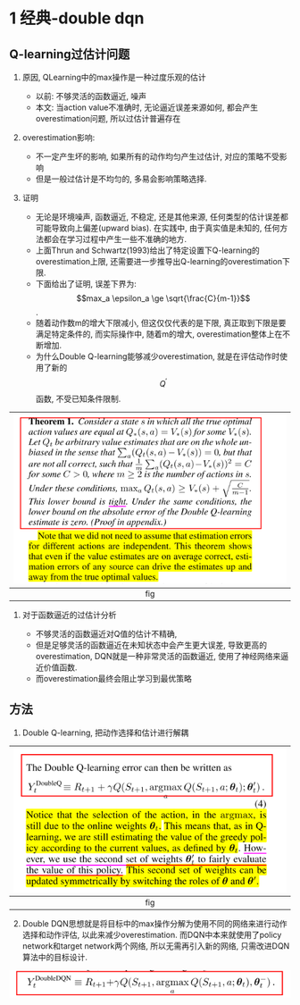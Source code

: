 # 1 经典-double dqn

## Q-learning过估计问题

1. 原因, QLearning中的max操作是一种过度乐观的估计

   - 以前: 不够灵活的函数逼近, 噪声
   - 本文:  当action value不准确时, 无论逼近误差来源如何, 都会产生overestimation问题, 所以过估计普遍存在

2. overestimation影响:

   - 不一定产生坏的影响, 如果所有的动作均匀产生过估计, 对应的策略不受影响
   - 但是一般过估计是不均匀的, 多易会影响策略选择.

3. 证明 

   - 无论是环境噪声, 函数逼近, 不稳定, 还是其他来源, 任何类型的估计误差都可能导致向上偏差(upward bias). 在实践中, 由于真实值是未知的, 任何方法都会在学习过程中产生一些不准确的地方. 
   - 上面Thrun and Schwartz(1993)给出了特定设置下Q-learning的overestimation上限, 还需要进一步推导出Q-learning的overestimation下限.
   - 下面给出了证明, 误差下界为: $$max_a \epsilon_a \ge \sqrt{\frac{C}{m-1}}$$. 
   - 随着动作数m的增大下限减小, 但这仅仅代表的是下限, 真正取到下限是要满足特定条件的, 而实际操作中, 随着m的增大, overestimation整体上在不断增加.
   - 为什么Double Q-learning能够减少overestimation, 就是在评估动作时使用了新的$$Q^{'}$$函数, 不受已知条件限制.

|<img src="img/2021_04_07_14_39_33.png">|
|:-:|
|fig |

1. 对于函数逼近的过估计分析

   - 不够灵活的函数逼近对Q值的估计不精确, 
   - 但是足够灵活的函数逼近在未知状态中会产生更大误差, 导致更高的overestimation, DQN就是一种非常灵活的函数逼近, 使用了神经网络来逼近价值函数.
   - 而overestimation最终会阻止学习到最优策略

## 方法

1. Double Q-learning, 把动作选择和估计进行解耦

|<img src="img/2021_04_07_14_40_37.png">|
|:-:|
|fig |

2. Double DQN思想就是将目标中的max操作分解为使用不同的网络来进行动作选择和动作评估, 以此来减少overestimation. 而DQN中本来就使用了policy network和target network两个网络, 所以无需再引入新的网络, 只需改进DQN算法中的目标设计.

<span style="display:inline-block; "><img src="img/2021_04_07_14_41_36.png"></span> 
